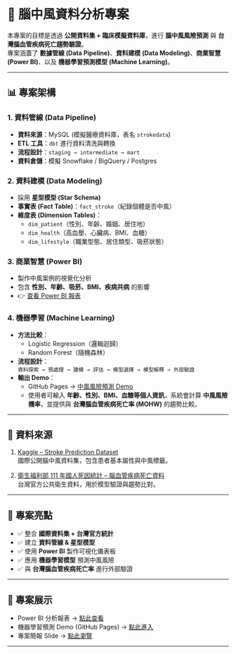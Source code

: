 # 🧠 腦中風資料分析專案

本專案的目標是透過 **公開資料集 + 臨床模擬資料庫**，進行 **腦中風風險預測** 與 **台灣腦血管疾病死亡趨勢驗證**。  
專案涵蓋了 **數據管線 (Data Pipeline)**、**資料建模 (Data Modeling)**、**商業智慧 (Power BI)**、以及 **機器學習預測模型 (Machine Learning)**。

---

## 📊 專案架構

### 1. 資料管線 (Data Pipeline)
- **資料來源**：MySQL (模擬醫療資料庫，表名 `strokedata`)
- **ETL 工具**：`dbt` 進行資料清洗與轉換  
- **流程設計**：`staging → intermediate → mart`
- **資料倉儲**：模擬 Snowflake / BigQuery / Postgres

### 2. 資料建模 (Data Modeling)
- 採用 **星型模型 (Star Schema)**
- **事實表 (Fact Table)**：`fact_stroke`（紀錄個體是否中風）
- **維度表 (Dimension Tables)**：
  - `dim_patient`（性別、年齡、婚姻、居住地）
  - `dim_health`（高血壓、心臟病、BMI、血糖）
  - `dim_lifestyle`（職業型態、居住類型、吸菸狀態）

### 3. 商業智慧 (Power BI)
- 製作中風案例的視覺化分析
- 包含 **性別、年齡、吸菸、BMI、疾病共病** 的影響
- 👉 [查看 Power BI 報表](https://app.powerbi.com/view?r=eyJrIjoiYTE5NDgzMTYtMmRhZi00ZjhmLWFkYjktZjIwZTY4NzJkOTFhIiwidCI6ImM3ODIzYzk2LWFmNDgtNGJlNC05YmUxLWFhN2I2MDEyMTk5NyIsImMiOjZ9)

### 4. 機器學習 (Machine Learning)
- **方法比較**：
  - Logistic Regression（邏輯迴歸）
  - Random Forest（隨機森林）
- **流程設計**：  
  `資料探索 → 預處理 → 建模 → 評估 → 模型選擇 → 模型解釋 → 外部驗證`
- **輸出 Demo**：  
  - GitHub Pages → [中風風險預測 Demo](https://dancingpandasa.github.io/Strokedata/SAPS.html)  
  - 使用者可輸入 **年齡、性別、BMI、血糖等個人資訊**，系統會計算 **中風風險機率**，並提供與 **台灣腦血管疾病死亡率 (MOHW)** 的趨勢比較。

---

## 📂 資料來源

1. [Kaggle – Stroke Prediction Dataset](https://www.kaggle.com/datasets/fedesoriano/stroke-prediction-dataset?resource=download)  
   國際公開腦中風資料集，包含患者基本屬性與中風標籤。

2. [衛生福利部 111 年國人死因統計 – 腦血管疾病死亡資料](https://dep.mohw.gov.tw/DOS/lp-5069-113-2-20.html)  
   台灣官方公共衛生資料，用於模型驗證與趨勢比對。


---

## 🚀 專案亮點

- ✅ 整合 **國際資料集 + 台灣官方統計**  
- ✅ 建立 **資料管線 & 星型模型**  
- ✅ 使用 **Power BI** 製作可視化儀表板  
- ✅ 應用 **機器學習模型** 預測中風風險  
- ✅ 與 **台灣腦血管疾病死亡率** 進行外部驗證  

---

## 📎 專案展示

- Power BI 分析報表 → [點此查看](https://app.powerbi.com/view?r=eyJrIjoiYTE5NDgzMTYtMmRhZi00ZjhmLWFkYjktZjIwZTY4NzJkOTFhIiwidCI6ImM3ODIzYzk2LWFmNDgtNGJlNC05YmUxLWFhN2I2MDEyMTk5NyIsImMiOjZ9)  
- 機器學習預測 Demo (GitHub Pages) → [點此進入](https://dancingpandasa.github.io/Strokedata/SAPS.html)
- 專案簡報 Slide → [點此瀏覽](https://dancingpandasa.github.io/Strokedata/)
---


